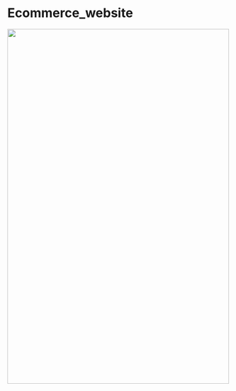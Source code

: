 # Ecommerce_website

<img src="https://www.linkpicture.com/q/btsarmy-screen.jpg" alt="" width="500" height="800">

